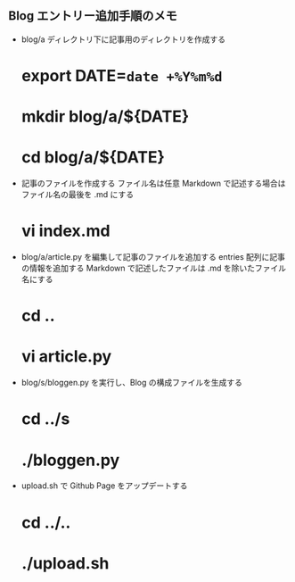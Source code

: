 ## Blog エントリー追加手順のメモ

* blog/a ディレクトリ下に記事用のディレクトリを作成する
  # export DATE=`date +%Y%m%d`
  # mkdir blog/a/${DATE}
  # cd blog/a/${DATE}

* 記事のファイルを作成する
  ファイル名は任意
  Markdown で記述する場合はファイル名の最後を .md にする
  
  # vi index.md

* blog/a/article.py を編集して記事のファイルを追加する
  entries 配列に記事の情報を追加する
  Markdown で記述したファイルは .md を除いたファイル名にする
  
  # cd ..
  # vi article.py

* blog/s/bloggen.py を実行し、Blog の構成ファイルを生成する
  # cd ../s
  # ./bloggen.py

* upload.sh で Github Page をアップデートする
  # cd ../..
  # ./upload.sh

